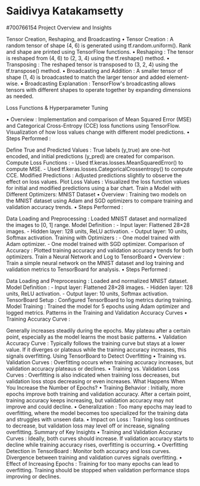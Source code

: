 # Saidivya Katakamsetty
#700766154
Project Overview and Insights

Tensor Creation, Reshaping, and Broadcasting • Tensor Creation : A random tensor of shape (4, 6) is generated using tf.random.uniform(). Rank and shape are printed using TensorFlow functions. • Reshaping : The tensor is reshaped from (4, 6) to (2, 3, 4) using the tf.reshape() method. • Transposing : The reshaped tensor is transposed to (3, 2, 4) using the tf.transpose() method. • Broadcasting and Addition : A smaller tensor of shape (1, 4) is broadcasted to match the larger tensor and added element-wise. • Broadcasting Explanation : TensorFlow's broadcasting allows tensors with different shapes to operate together by expanding dimensions as needed.

Loss Functions & Hyperparameter Tuning

• Overview : Implementation and comparison of Mean Squared Error (MSE) and Categorical Cross-Entropy (CCE) loss functions using TensorFlow. Visualization of how loss values change with different model predictions. • Steps Performed :

Define True and Predicted Values : True labels (y_true) are one-hot encoded, and initial predictions (y_pred) are created for comparison.
Compute Loss Functions : - Used tf.keras.losses.MeanSquaredError() to compute MSE. - Used tf.keras.losses.CategoricalCrossentropy() to compute CCE.
Modified Predictions : Adjusted predictions slightly to observe the effect on loss values.
Plot Loss Values : Visualized the loss function values for initial and modified predictions using a bar chart.
Train a Model with Different Optimizers: MNIST Dataset
• Overview : Training two models on the MNIST dataset using Adam and SGD optimizers to compare training and validation accuracy trends. • Steps Performed :

Data Loading and Preprocessing : Loaded MNIST dataset and normalized the images to [0, 1] range.
Model Definition : - Input layer: Flattened 28×28 images. - Hidden layer: 128 units, ReLU activation. - Output layer: 10 units, Softmax activation.
Training with Optimizers : - One model trained with Adam optimizer. - One model trained with SGD optimizer.
Comparison of Accuracy : Plotted training accuracy and validation accuracy trends for both optimizers.
Train a Neural Network and Log to TensorBoard
• Overview : Train a simple neural network on the MNIST dataset and log training and validation metrics to TensorBoard for analysis. • Steps Performed :

Data Loading and Preprocessing : Loaded and normalized MNIST dataset.
Model Definition : - Input layer: Flattened 28×28 images. - Hidden layer: 128 units, ReLU activation. - Output layer: 10 units, Softmax activation.
TensorBoard Setup : Configured TensorBoard to log metrics during training.
Model Training : Trained the model for 5 epochs using Adam optimizer and logged metrics.
Patterns in the Training and Validation Accuracy Curves
• Training Accuracy Curve :

Generally increases steadily during the epochs.
May plateau after a certain point, especially as the model learns the most basic patterns. • Validation Accuracy Curve :
Typically follows the training curve but stays at a lower value.
If it diverges or plateaus while the training accuracy increases, this signals overfitting. Using TensorBoard to Detect Overfitting • Training vs. Validation Curves :
Overfitting occurs when training accuracy increases, but validation accuracy plateaus or declines. • Training vs. Validation Loss Curves :
Overfitting is also indicated when training loss decreases, but validation loss stops decreasing or even increases. What Happens When You Increase the Number of Epochs? • Training Behavior :
Initially, more epochs improve both training and validation accuracy.
After a certain point, training accuracy keeps increasing, but validation accuracy may not improve and could decline. • Generalization :
Too many epochs may lead to overfitting, where the model becomes too specialized for the training data and struggles with unseen data. • Impact on Loss :
Training loss continues to decrease, but validation loss may level off or increase, signaling overfitting. Summary of Key Insights • Training and Validation Accuracy Curves :
Ideally, both curves should increase. If validation accuracy starts to decline while training accuracy rises, overfitting is occurring. • Overfitting Detection in TensorBoard :
Monitor both accuracy and loss curves. Divergence between training and validation curves signals overfitting. • Effect of Increasing Epochs :
Training for too many epochs can lead to overfitting. Training should be stopped when validation performance stops improving or declines.
